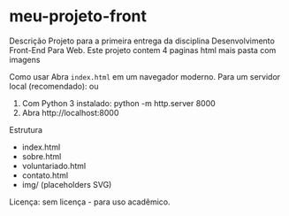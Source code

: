 # meu-projeto-front
Descrição
Projeto para a primeira entrega da disciplina Desenvolvimento Front-End Para Web.  Este projeto contem 4 paginas html mais pasta com imagens

Como usar
Abra `index.html` em um navegador moderno. Para um servidor local (recomendado):
ou
1. Com Python 3 instalado:
   python -m http.server 8000
2. Abra http://localhost:8000

Estrutura
 - index.html
 - sobre.html
 - voluntariado.html
 - contato.html
 - img/ (placeholders SVG)

Licença: sem licença - para uso acadêmico.